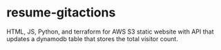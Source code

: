 # resume-gitactions
HTML, JS, Python, and terraform for AWS S3 static website with API that updates a dynamodb table that stores the total visitor count. 
